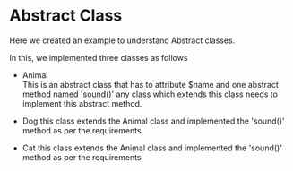 # Abstract Class

Here we created an example to understand Abstract classes.

In this, we implemented three classes as follows

- Animal    
    This is an abstract class that has to attribute $name and one abstract method named 'sound()' any class which extends this class needs to implement this abstract method.

- Dog
    this class extends the Animal class and implemented the 'sound()' method as per the requirements

- Cat
    this class extends the Animal class and implemented the 'sound()' method as per the requirements